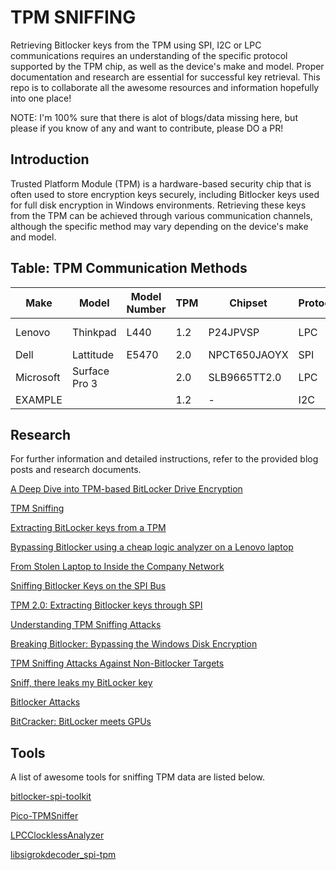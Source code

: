# TPM SNIFFING

Retrieving Bitlocker keys from the TPM using SPI, I2C or LPC communications requires an understanding of the specific protocol supported by the TPM chip, as well as the device's make and model. Proper documentation and research are essential for successful key retrieval. This repo is to collaborate all the awesome resources and information hopefully into one place!

NOTE: I'm 100% sure that there is alot of blogs/data missing here, but please if you know of any and want to contribute, please DO a PR!

## Introduction

Trusted Platform Module (TPM) is a hardware-based security chip that is often used to store encryption keys securely, including Bitlocker keys used for full disk encryption in Windows environments. Retrieving these keys from the TPM can be achieved through various communication channels, although the specific method may vary depending on the device's make and model.

## Table: TPM Communication Methods

| Make       | Model           | Model Number | TPM       | Chipset  | Protocol | Location   | Debug Headers | Blog/Research   | Extractable |
|------------|-----------------|--------------|-----------|----------|----------|------------|---------------|-----------------|-------------|
| Lenovo     | Thinkpad        | L440         | 1.2       | P24JPVSP | LPC      | Under Keyboard | Yes       | -               | Yes         |
| Dell       | Lattitude       | E5470        | 2.0       | NPCT650JAOYX | SPI  | Motherboard| Yes           | -               | Yes         |
| Microsoft  | Surface Pro 3   |              | 2.0       | SLB9665TT2.0        | LPC      | Under Battery  | No        | -               | Yes         |
| EXAMPLE    |                 |              | 1.2       | -        | I2C      | -          |               | -               | Yes         |

## Research

For further information and detailed instructions, refer to the provided blog posts and research documents.

[A Deep Dive into TPM-based BitLocker Drive Encryption](https://blog.scrt.ch/2023/09/15/a-deep-dive-into-tpm-based-bitlocker-drive-encryption/)

[TPM Sniffing](https://blog.scrt.ch/2021/11/15/tpm-sniffing/)

[Extracting BitLocker keys from a TPM](https://pulsesecurity.co.nz/articles/TPM-sniffing)

[Bypassing Bitlocker using a cheap logic analyzer on a Lenovo laptop](https://www.errno.fr/BypassingBitlocker.html)

[From Stolen Laptop to Inside the Company Network](https://dolosgroup.io/blog/2021/7/9/from-stolen-laptop-to-inside-the-company-network)

[Sniffing Bitlocker Keys on the SPI Bus](https://www.cryptic.red/post/sniffing-tpm-keys-on-the-spi-bus)

[TPM 2.0: Extracting Bitlocker keys through SPI](https://lucasteske.dev/2024/01/tpm2-bitlocker-keys)

[Understanding TPM Sniffing Attacks](https://trmm.net/tpm-sniffing/)

[Breaking Bitlocker: Bypassing the Windows Disk Encryption](https://www.youtube.com/watch?v=wTl4vEednkQ)

[TPM Sniffing Attacks Against Non-Bitlocker Targets](https://www.secura.com/blog/tpm-sniffing-attacks-against-non-bitlocker-targets)

[Sniff, there leaks my BitLocker key](https://labs.withsecure.com/publications/sniff-there-leaks-my-bitlocker-key)

[Bitlocker Attacks](https://github.com/Wack0/bitlocker-attacks)

[BitCracker: BitLocker meets GPUs](https://arxiv.org/abs/1901.01337)

## Tools

A list of awesome tools for sniffing TPM data are listed below.

[bitlocker-spi-toolkit](https://github.com/WithSecureLabs/bitlocker-spi-toolkit)

[Pico-TPMSniffer](https://github.com/stacksmashing/pico-tpmsniffer)

[LPCClocklessAnalyzer](https://github.com/stacksmashing/LPCClocklessAnalyzer)

[libsigrokdecoder_spi-tpm](https://github.com/ghecko/libsigrokdecoder_spi-tpm)






